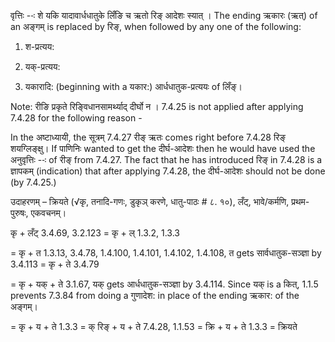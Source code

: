 

वृत्तिः --ः शे यकि यादावार्धधातुके लिँङि च ऋतो रिङ् आदेशः स्यात् । The ending ऋकारः (ऋत्) of an अङ्गम् is replaced by रिङ्, when followed by any one of the following: 

1. श-प्रत्यय: 

2. यक्-प्रत्यय: 

3. यकारादि: (beginning with a यकार:) आर्धधातुक-प्रत्ययः of लिँङ्। 


Note: रीङि प्रकृते रिङि्वधानसामर्थ्याद् दीर्घो न । 7.4.25 is not applied after applying 7.4.28 for the following reason - 

In the अष्टाध्यायी, the सूत्रम् 7.4.27 रीङ् ऋतः comes right before 7.4.28 रिङ् शयग्लिङ्क्षु। If पाणिनिः wanted to get the दीर्घ-आदेशः then he would have used the अनुवृत्तिः --ः of रीङ् from 7.4.27. The fact that he has introduced रिङ् in 7.4.28 is a ज्ञापकम् (indication) that after applying 7.4.28, the दीर्घ-आदेशः should not be done (by 7.4.25.) 


उदाहरणम् – क्रियते (√कृ, तनादि-गणः, डुकृञ् करणे, धातु-पाठः # ८. १०), लँट्, भावे/कर्मणि, प्रथम-पुरुषः, एकवचनम्। 

कृ + लँट् 3.4.69, 3.2.123 = कृ + ल् 1.3.2, 1.3.3 

= कृ + त 1.3.13, 3.4.78, 1.4.100, 1.4.101, 1.4.102, 1.4.108, त gets सार्वधातुक-सञ्ज्ञा by 3.4.113 = कृ + ते 3.4.79 

= कृ + यक् + ते 3.1.67, यक् gets आर्धधातुक-सञ्ज्ञा by 3.4.114. Since यक् is a कित्, 1.1.5 prevents 7.3.84 from doing a गुणादेश: in place of the ending ऋकार: of the अङ्गम्। 

= कृ + य + ते 1.3.3 = क् रिङ् + य + ते 7.4.28, 1.1.53 = क्रि + य + ते 1.3.3 = क्रियते 


